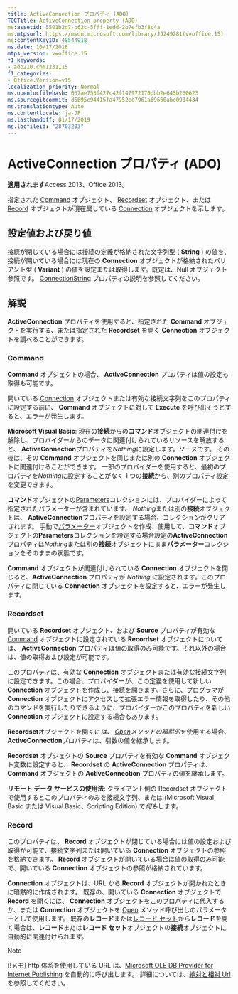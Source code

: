 ```yaml
---
title: ActiveConnection プロパティ (ADO)
TOCTitle: ActiveConnection property (ADO)
ms:assetid: 5501b2d7-b62c-5fff-1edd-2b7efb3f8c4a
ms:mtpsurl: https://msdn.microsoft.com/library/JJ249281(v=office.15)
ms:contentKeyID: 48544918
ms.date: 10/17/2018
mtps_version: v=office.15
f1_keywords:
- ado210.chm1231115
f1_categories:
- Office.Version=v15
localization_priority: Normal
ms.openlocfilehash: 037ae753f427c42f147972170dbb2e645b260623
ms.sourcegitcommit: d6695c94415fa47952ee7961a69660abc0904434
ms.translationtype: Auto
ms.contentlocale: ja-JP
ms.lasthandoff: 01/17/2019
ms.locfileid: "28703203"
---
```

# <a name="activeconnection-property-ado"></a>ActiveConnection プロパティ (ADO)

**適用されます**Access 2013、Office 2013。

指定された [Command](connection-object-ado.md) オブジェクト、 [Recordset](command-object-ado.md) オブジェクト、または [Record](recordset-object-ado.md) オブジェクトが現在属している [Connection](record-object-ado.md) オブジェクトを示します。

## <a name="settings-and-return-values"></a>設定値および戻り値

接続が閉じている場合には接続の定義が格納された文字列型 ( **String** ) の値を、接続が開いている場合には現在の **Connection** オブジェクトが格納されたバリアント型 ( **Variant** ) の値を設定または取得します。既定は、Null オブジェクト参照です。 [ConnectionString](connectionstring-property-ado.md) プロパティの説明を参照してください。

## <a name="remarks"></a>解説

**ActiveConnection** プロパティを使用すると、指定された **Command** オブジェクトを実行する、または指定された **Recordset** を開く **Connection** オブジェクトを調べることができます。

### <a name="command"></a>Command

**Command** オブジェクトの場合、 **ActiveConnection** プロパティは値の設定も取得も可能です。

開いている [Connection](https://docs.microsoft.com/office/vba/access/concepts/miscellaneous/execute-method-ado-command) オブジェクトまたは有効な接続文字列をこのプロパティに設定する前に、 **Command** オブジェクトに対して **Execute** を呼び出そうとすると、エラーが発生します。

**Microsoft Visual Basic**: 現在の**接続**からの**コマンド**オブジェクトの関連付けを解除し、プロバイダーからのデータに関連付けられているリソースを解放すると、 **ActiveConnection**プロパティを*Nothing*に設定します。ソースです。 その後は、その **Command** オブジェクトを同じまたは別の **Connection** オブジェクトに関連付けることができます。 一部のプロバイダーを使用すると、最初のプロパティを*Nothing*に設定することがなく 1 つの**接続**から、別のプロパティ設定を変更できます。

**コマンド**オブジェクトの[Parameters](parameters-collection-ado.md)コレクションには、プロバイダーによって指定されたパラメーターが含まれています、 *Nothing*または別の**接続**オブジェクトは、 **ActiveConnection**プロパティを設定する場合、コレクションがクリアされます。 手動で[パラメーター](parameter-object-ado.md)オブジェクトを作成、使用して、**コマンド**オブジェクトの**Parameters**コレクションを設定する場合設定の**ActiveConnection**プロパティは*Nothing*または別の**接続**オブジェクトにまま**パラメーター**コレクションをそのままの状態です。

**Command** オブジェクトが関連付けられている **Connection** オブジェクトを閉じると、**ActiveConnection** プロパティが *Nothing* に設定されます。このプロパティに閉じている **Connection** オブジェクトを設定すると、エラーが発生します。

### <a name="recordset"></a>Recordset

開いている **Recordset** オブジェクト、および **Source** プロパティが有効な [Command](source-property-ado-recordset.md) オブジェクトに設定されている **Recordset** オブジェクトについては、 **ActiveConnection** プロパティは値の取得のみ可能です。それ以外の場合は、値の取得および設定が可能です。

このプロパティは、有効な **Connection** オブジェクトまたは有効な接続文字列に設定できます。この場合、プロバイダーが、この定義を使用して新しい **Connection** オブジェクトを作成し、接続を開きます。さらに、プログラマが **Connection** オブジェクトにアクセスして拡張エラー情報を取得したり、その他のコマンドを実行したりできるように、プロバイダーがこのプロパティを新しい **Connection** オブジェクトに設定する場合もあります。

**Recordset**オブジェクトを開くに*は、 [Open](open-method-ado-recordset.md)メソッドの暗黙的*を使用する場合、 **ActiveConnection**プロパティは、引数の値を継承します。

**Recordset** オブジェクトの **Source** プロパティを有効な **Command** オブジェクト変数に設定すると、 **Recordset** の **ActiveConnection** プロパティは、 **Command** オブジェクトの **ActiveConnection** プロパティの値を継承します。

**リモート データ サービスの使用法**: クライアント側の Recordset オブジェクトで使用するとこのプロパティのみを接続文字列、または (Microsoft Visual Basic または Visual Basic、Scripting Edition) で*何も*します。

### <a name="record"></a>Record

このプロパティは、 **Record** オブジェクトが閉じている場合には値の設定および取得が可能で、接続文字列または開いている **Connection** オブジェクトの参照を格納できます。 **Record** オブジェクトが開いている場合は値の取得のみ可能で、開いている **Connection** オブジェクトの参照が格納されています。

**Connection** オブジェクトは、URL から **Record** オブジェクトが開かれたときに暗黙的に作成されます。 既存の、開いている **Connection** オブジェクトで **Record** を開くには、 **Connection** オブジェクトをこのプロパティに代入するか、または **Connection** オブジェクトを [Open](open-method-ado-record.md) メソッド呼び出しのパラメーターとして使用します。 既存の**レコード**または[レコード セット](recordset-object-ado.md)から**レコード**を開く場合は、**レコード**または**レコード セット**オブジェクトの**接続**オブジェクトに自動的に関連付けられます。

> [!NOTE]
> [!メモ] http 体系を使用している URL は、[Microsoft OLE DB Provider for Internet Publishing](microsoft-ole-db-provider-for-internet-publishing.md) を自動的に呼び出します。 詳細については、[絶対と相対 Url](absolute-and-relative-urls.md)を参照してください。



